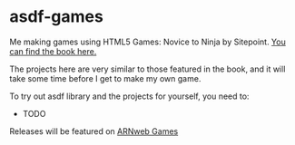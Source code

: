 # asdf-games

Me making games using HTML5 Games: Novice to Ninja by Sitepoint. 
[You can find the book here.](https://www.sitepoint.com/premium/books/html5-games-novice-to-ninja)

The projects here are very similar to those featured in the book, and it will take some time before I get to make my own game.

To try out asdf library and the projects for yourself, you need to:
* TODO

Releases will be featured on 
[ARNweb Games](https://arnweb.nl/games/)